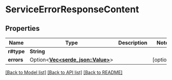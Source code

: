 # ServiceErrorResponseContent

## Properties

Name | Type | Description | Notes
------------ | ------------- | ------------- | -------------
**r#type** | **String** |  | 
**errors** | Option<[**Vec<serde_json::Value>**](serde_json::Value.md)> |  | [optional]

[[Back to Model list]](../README.md#documentation-for-models) [[Back to API list]](../README.md#documentation-for-api-endpoints) [[Back to README]](../README.md)



